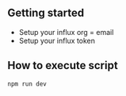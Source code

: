 ## Getting started

- Setup your influx org = email
- Setup your influx token


## How to execute script
```
npm run dev
```

